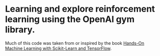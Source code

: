 # Learning and explore reinforcement learning using the OpenAI gym library.

Much of this code was taken from or inspired by the book [Hands-On Machine Learning with Scikit-Learn and TensorFlow](https://www.oreilly.com/library/view/hands-on-machine-learning/9781491962282/).
